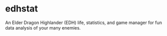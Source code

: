 # edhstat
An Elder Dragon Highlander (EDH) life, statistics, and game manager for fun data analysis of your many enemies.
